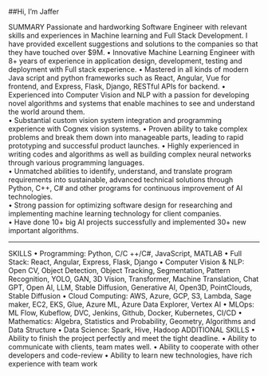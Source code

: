 ##Hi, I’m Jaffer

SUMMARY 
Passionate and hardworking Software Engineer with relevant skills and experiences in Machine learning and Full Stack Development. 
I have provided excellent suggestions and solutions to the companies so that they have touched over $9M. 
• Innovative Machine Learning Engineer with 8+ years of experience in application design, development, testing and deployment with Full stack experience. 
• Mastered in all kinds of modern Java script and python frameworks such as React, Angular, Vue for frontend, and Express, Flask, Django, RESTful APIs for backend. 
• Experienced into Computer Vision and NLP with a passion for developing novel algorithms and systems that enable machines to see and understand the world around them.  
• Substantial custom vision system integration and programming experience with Cognex vision systems. 
• Proven ability to take complex problems and break them down into manageable parts, leading to rapid prototyping and successful product launches. 
• Highly experienced in writing codes and algorithms as well as building complex neural networks through various programming languages.  
• Unmatched abilities to identify, understand, and translate program requirements into sustainable, advanced technical solutions through Python, C++, C# and other programs for continuous improvement of AI technologies.   
• Strong passion for optimizing software design for researching and implementing machine learning technology for client companies.  
• Have done 10+ big AI projects successfully and implemented 30+ new important algorithms. 

---

SKILLS 
• Programming: Python, C/C ++/C#, JavaScript, MATLAB 
• Full Stack: React, Angular, Express, Flask, Django 
• Computer Vision & NLP: Open CV, Object Detection, Object Tracking, Segmentation, Pattern Recognition, YOLO, GAN, 3D Vision, Transformer, Machine Translation, Chat GPT, Open AI, LLM, Stable Diffusion, Generative AI, Open3D, PointClouds, Stable Diffusion 
• Cloud Computing: AWS, Azure, GCP, S3, Lambda, Sage maker, EC2, EKS, Glue, Azure ML, Azure Data Explorer, Vertex AI 
• MLOps: ML Flow, Kubeflow, DVC, Jenkins, Github, Docker, Kubernetes, CI/CD 
• Mathematics: Algebra, Statistics and Probability, Geometry, Algorithms and Data Structure 
• Data Science: Spark, Hive, Hadoop 
ADDITIONAL SKILLS 
• Ability to finish the project perfectly and meet the tight deadline. 
• Ability to communicate with clients, team mates well. 
• Ability to cooperate with other developers and code-review 
• Ability to learn new technologies, have rich experience with team work 
